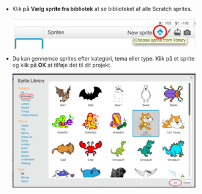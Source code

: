+ Klik på **Vælg sprite fra bibliotek** at se biblioteket af alle Scratch sprites.
    
    ![skærmbillede](images/sprite-library.png)

+ Du kan gennemse sprites efter kategori, tema eller type. Klik på et sprite og klik på **OK** at tilføje det til dit projekt.
    
    ![skærmbillede](images/sprite-choose.png)